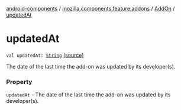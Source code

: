 [android-components](../../index.md) / [mozilla.components.feature.addons](../index.md) / [AddOn](index.md) / [updatedAt](./updated-at.md)

# updatedAt

`val updatedAt: `[`String`](https://kotlinlang.org/api/latest/jvm/stdlib/kotlin/-string/index.html) [(source)](https://github.com/mozilla-mobile/android-components/blob/master/components/feature/addons/src/main/java/mozilla/components/feature/addons/AddOn.kt#L43)

The date of the last time the add-on was updated by its developer(s).

### Property

`updatedAt` - The date of the last time the add-on was updated by its developer(s).